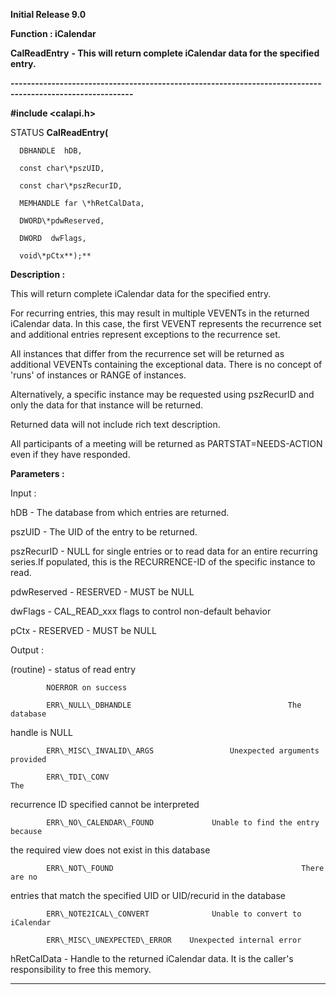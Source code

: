 




<!--
 /\* Font Definitions \*/
 @font-face
 {font-family:Helv;
 panose-1:2 11 6 4 2 2 2 3 2 4;}
@font-face
 {font-family:"Cambria Math";
 panose-1:2 4 5 3 5 4 6 3 2 4;}
 /\* Style Definitions \*/
 p.MsoNormal, li.MsoNormal, div.MsoNormal
 {margin-top:0cm;
 margin-right:0cm;
 margin-bottom:8.0pt;
 margin-left:0cm;
 line-height:107%;
 font-size:11.0pt;
 font-family:"Calibri",sans-serif;}
.MsoChpDefault
 {font-size:11.0pt;}
.MsoPapDefault
 {margin-bottom:8.0pt;
 line-height:107%;}
 /\* Page Definitions \*/
 @page WordSection1
 {size:612.0pt 792.0pt;
 margin:72.0pt 72.0pt 72.0pt 72.0pt;}
div.WordSection1
 {page:WordSection1;}
-->




**Initial Release 9.0**



**Function : iCalendar**



**CalReadEntry** **- This will
return complete iCalendar data for the specified entry.**


**----------------------------------------------------------------------------------------------------------**



**#include <calapi.h>**



STATUS **CalReadEntry(**  

      DBHANDLE  hDB,  

      const char\*pszUID,  

      const char\*pszRecurID,  

      MEMHANDLE far \*hRetCalData,  

      DWORD\*pdwReserved,  

      DWORD  dwFlags,  

      void\*pCtx**);**



**Description :**




This
will return complete iCalendar data for the specified entry.  


For
recurring entries, this may result in multiple VEVENTs in the returned
iCalendar data.  In this case, the first VEVENT represents the recurrence set
and additional entries represent exceptions to the recurrence set.


All
instances that differ from the recurrence set will be returned as additional
VEVENTs containing the exceptional data. There is no concept of 'runs' of
instances or RANGE of instances.


Alternatively,
a specific instance may be requested using pszRecurID and only the data for
that instance will be returned.


Returned
data will not include rich text description.


All
participants of a meeting will be returned as PARTSTAT=NEEDS-ACTION even if
they have responded.


 


**Parameters :**



Input :  

hDB  -  The database from which entries are returned.  

  

pszUID  -  The UID of the entry to be returned.  

  

pszRecurID  -  NULL for single entries or to read data for an entire recurring
series.If populated, this is the RECURRENCE-ID of the specific instance to
read.  

  

pdwReserved  -  RESERVED - MUST be NULL  

  

dwFlags  -  CAL\_READ\_xxx flags to control non-default behavior  

  

pCtx  -  RESERVED - MUST be NULL  

  




Output :  

(routine)  -  status of read entry  

            NOERROR on success  

            ERR\_NULL\_DBHANDLE                                   The database
handle is NULL  

            ERR\_MISC\_INVALID\_ARGS                 Unexpected arguments provided  

            ERR\_TDI\_CONV                                              The
recurrence ID specified cannot be interpreted  

            ERR\_NO\_CALENDAR\_FOUND             Unable to find the entry because
the required view does not exist in this database  

            ERR\_NOT\_FOUND                                          There are no
entries that match the specified UID or UID/recurid in the database  

            ERR\_NOTE2ICAL\_CONVERT              Unable to convert to iCalendar  

            ERR\_MISC\_UNEXPECTED\_ERROR    Unexpected internal error  

  

  

hRetCalData  -  Handle to the returned iCalendar data.  It is the caller's
responsibility to free this memory.  

  




 




----------------------------------------------------------------------------------------------------------


 





